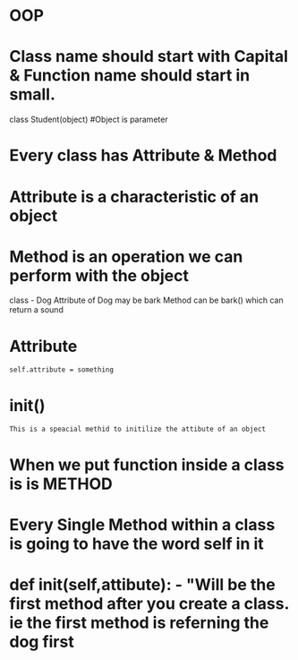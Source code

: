 # OOP

# Class name should start with Capital & Function name should start in small.
class Student(object)
#Object is parameter
# Every class has Attribute & Method


# Attribute is a characteristic of an object
# Method is an operation we can perform with the object  

class - Dog
Attribute of Dog may be bark
Method can be bark() which can return a sound


# Attribute 

    self.attribute = something

# __init__()

    This is a speacial methid to initilize the attibute of an object 
    
# When we put function inside a class is is METHOD
# Every Single Method within a class is going to have the word self in it 

# def __init__(self,attibute):  -   "Will be the first method after you create a class. ie the first method is referning the dog first 
